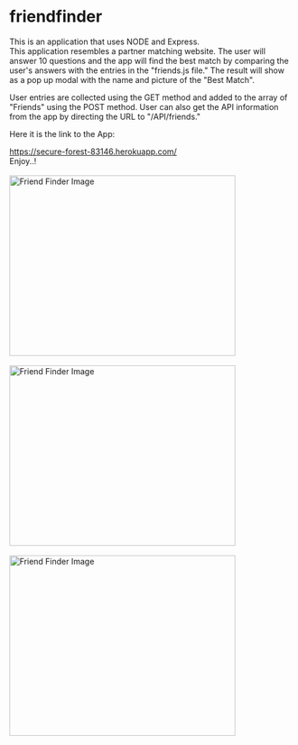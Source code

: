 # friendfinder

This is an application that uses NODE and Express.<br>
This application resembles a partner matching website. The user will answer 10 questions and the app will find the best match by comparing the user's answers with the entries in the "friends.js file."
The result will show as a pop up modal with the name and picture of the "Best Match".

User entries are collected using the GET method and added to the array of "Friends" using the POST method. User can also get the API information from the app by directing the URL to "/API/friends."


Here it is the link to the App:<br>

https://secure-forest-83146.herokuapp.com/
<br>
Enjoy..!
<br>
<br>
<img src="https://user-images.githubusercontent.com/40499942/52906146-2a2f7a00-3214-11e9-8697-3ca62a3d0497.png" alt="Friend Finder Image" width="400px" height="320px"><br><br>
<img src="https://user-images.githubusercontent.com/40499942/52906145-2a2f7a00-3214-11e9-9b4b-2155c418831d.png" alt="Friend Finder Image" width="400px" height="320px"><br><br>
<img src="https://user-images.githubusercontent.com/40499942/52906147-2a2f7a00-3214-11e9-888c-7dec9d5ea53a.png" alt="Friend Finder Image" width="400px" height="320px">


